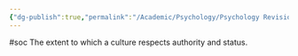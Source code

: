 ```yaml
---
{"dg-publish":true,"permalink":"/Academic/Psychology/Psychology Revision/Concepts/Power distance index/"}
---
```


#soc 
The extent to which a culture respects authority and status.